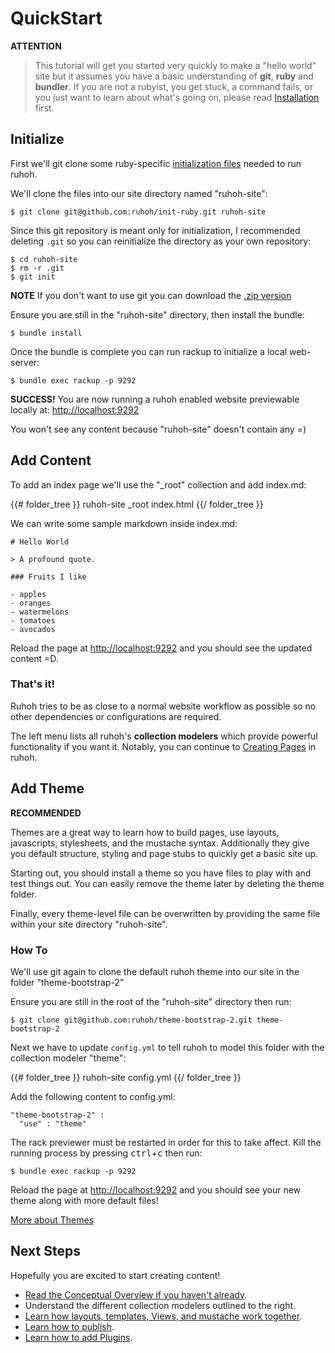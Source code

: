 
# QuickStart

**ATTENTION**

> This tutorial will get you started very quickly to make a "hello world" site but it assumes you have a basic understanding of **git**, **ruby** and **bundler**.
If you are not a rubyist, you get stuck, a command fails, or you just want to learn about what's going on, please read [Installation](/docs/2/installation) first.

## Initialize

First we'll git clone some ruby-specific [initialization files](https://github.com/ruhoh/init-ruby) needed to run ruhoh.

We'll clone the files into our site directory named "ruhoh-site":

    $ git clone git@github.com:ruhoh/init-ruby.git ruhoh-site

Since this git repository is meant only for initialization, I recommended deleting `.git` so you can reinitialize the directory as your own repository:

    $ cd ruhoh-site
    $ rm -r .git
    $ git init

**NOTE** If you don't want to use git you can download the [.zip version](https://github.com/ruhoh/init-ruby/archive/master.zip)

Ensure you are still in the "ruhoh-site" directory, then install the bundle:

    $ bundle install

Once the bundle is complete you can run rackup to initialize a local web-server:

    $ bundle exec rackup -p 9292


**SUCCESS!** 
You are now running a ruhoh enabled website previewable locally at: [http://localhost:9292](http://localhost:9292)

You won't see any content because "ruhoh-site" doesn't contain any =)


## Add Content

To add an index page we'll use the "_root" collection and add index.md:

{{# folder_tree }}
  ruhoh-site
    _root
      index.html
{{/ folder_tree }}

We can write some sample markdown inside index.md:


    # Hello World

    > A profound quote.

    ### Fruits I like

    - apples
    - oranges
    - watermelons
    - tomatoes
    - avocados


Reload the page at [http://localhost:9292](http://localhost:9292) and you should see the updated content =D.

### That's it!

Ruhoh tries to be as close to a normal website workflow as possible so no other dependencies or configurations are required.

The left menu lists all ruhoh's **collection modelers** which provide powerful functionality if you want it. Notably, you can continue to [Creating Pages](/docs/2/pages) in ruhoh.


## Add Theme

**RECOMMENDED**

Themes are a great way to learn how to build pages, use layouts, javascripts, stylesheets, and the mustache syntax. Additionally they give you default structure, styling and page stubs to quickly get a basic site up.

Starting out, you should install a theme so you have files to play with and test things out. You can easily remove the theme later by deleting the theme folder.

Finally, every theme-level file can be overwritten by providing the same file within your site directory "ruhoh-site".

### How To


We'll use git again to clone the default ruhoh theme into our site in the folder "theme-bootstrap-2"

Ensure you are still in the root of the "ruhoh-site" directory then run:

    $ git clone git@github.com:ruhoh/theme-bootstrap-2.git theme-bootstrap-2

Next we have to update `config.yml` to tell ruhoh to model this folder with the collection modeler "theme":

{{# folder_tree }}
  ruhoh-site
    config.yml
{{/ folder_tree }}

Add the following content to config.yml:

    "theme-bootstrap-2" :
      "use" : "theme"


The rack previewer must be restarted in order for this to take affect.
Kill the running process by pressing <kbd>ctrl</kbd>+<kbd>c</kbd> then run:

    $ bundle exec rackup -p 9292


Reload the page at [http://localhost:9292](http://localhost:9292) and you should see your new theme along with more default files!

[More about Themes](/docs/2/themes)

## Next Steps

Hopefully you are excited to start creating content!

- [Read the Conceptual Overview if you haven't already](/docs/2/).
- Understand the different collection modelers outlined to the right.
- [Learn how layouts, templates, Views, and mustache work together](/docs/2/views).
- [Learn how to publish](/docs/2/publish).
- [Learn how to add Plugins](/docs/2/plugins).


<!-- 

## Upgrading

[Upgrade Reference](http://ruhoh.com/docs/2/upgrading)

It's best to first get a fresh blog installed and running locally via bundler as outlined.
Next you'll want to compare your existing ruhoh 1.x and 2.0.alpha blog to the newest blog scaffold.

Once you've converted your existing blog, try running it with ruhoh 2.1 by copying the [Gemfile][] into your existing blog and running it with bundler as outlined above.

# Hello World

 -->
